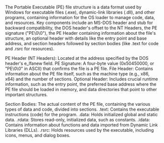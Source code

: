 The Portable Executable (PE) file structure is a data format used by Windows for executable files (.exe), dynamic-link libraries (.dll), and other programs, containing information for the OS loader to manage code, data, and resources. Key components include an MS-DOS header and stub for backward compatibility, the DOS header's offset to the NT Headers, the PE signature ("PE\0\0"), the PE Header containing information about the file's structure, an optional header with details like the entry point and base address, and section headers followed by section bodies (like .text for code and .rsrc for resources). 

 PE Header (NT Headers):
Located at the address specified by the DOS header's e_lfanew field. 
PE Signature: A four-byte value (0x50450000, or "PE\0\0" in ASCII) that confirms the file is a PE file. 
File Header: Contains information about the PE file itself, such as the machine type (e.g., x86, x64) and the number of sections. 
Optional Header: Includes crucial runtime information, such as the entry point, the preferred base address where the PE file should be loaded in memory, and data directories that point to other important structures. 

Section Bodies:
The actual content of the PE file, containing the various types of data and code, divided into sections. 
.text: Contains the executable instructions (code) for the program. 
.data: Holds initialized global and static data. 
.rdata: Stores read-only, initialized data, such as constants. 
.idata: Contains information about functions and data imported from Dynamic Link Libraries (DLLs). 
.rsrc: Holds resources used by the executable, including icons, menus, and dialog boxes. 
